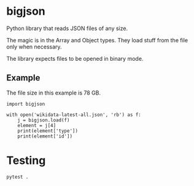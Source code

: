 bigjson
=======

Python library that reads JSON files of any size.

The magic is in the Array and Object types.
They load stuff from the file only when necessary.

The library expects files to be opened in binary mode.


Example
-------

The file size in this example is 78 GB.

```
import bigjson

with open('wikidata-latest-all.json', 'rb') as f:
    j = bigjson.load(f)
    element = j[4]
    print(element['type'])
    print(element['id'])
```


Testing
=======

```
pytest .
```
